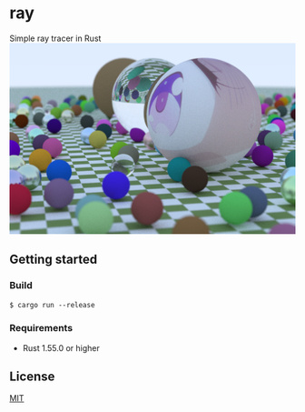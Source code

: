 # ray
Simple ray tracer in Rust
![test.png](test.png)

## Getting started
### Build
```
$ cargo run --release
```

### Requirements
- Rust 1.55.0 or higher

## License

[MIT](LICENSE)
